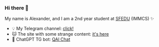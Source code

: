 ### Hi there 👋
My name is Alexander, and I am a 2nd year student at [SFEDU](https://sfedu.ru) (IMMCS) ✨ <br>
- 💡 My Telegram channel: [click!](https://t.me/aleqsanbr)
- 🐱 The site with some strange content: [it's here](https://u-pov.ru)
- 🥝 ChatGPT TG bot: [QAI Chat](https://t.me/qaichat)

<!--
**aleqsanbr/aleqsanbr** is a ✨ _special_ ✨ repository because its `README.md` (this file) appears on your GitHub profile.

Here are some ideas to get you started:

- 🔭 I’m currently working on ...
- 🌱 I’m currently learning ...
- 👯 I’m looking to collaborate on ...
- 🤔 I’m looking for help with ...
- 💬 Ask me about ...
- 📫 How to reach me: ...
- 😄 Pronouns: ...
- ⚡ Fun fact: ...
-->
